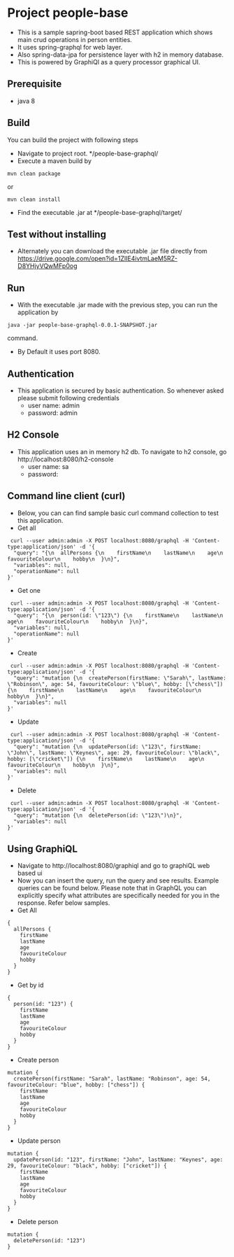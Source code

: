 # Project people-base
- This is a sample sapring-boot based REST application which shows main crud operations in person entities. 
- It uses spring-graphql for web layer.
- Also spring-data-jpa for persistence layer with h2 in memory database.
- This is powered by GraphiQl as a query processor graphical UI.

## Prerequisite
- java 8

## Build
You can build the project with following steps
- Navigate to project root. */people-base-graphql/
- Execute a maven build by 
```shell
mvn clean package
```
or 
```shell
mvn clean install
```
- Find the executable .jar at */people-base-graphql/target/

## Test without installing
- Alternately you can download the executable .jar file directly from https://drive.google.com/open?id=1ZlIE4ivtmLaeM5RZ-D8YHjyVQwMFp0og

## Run
- With the executable .jar made with the previous step, you can run the application by 
```shell
java -jar people-base-graphql-0.0.1-SNAPSHOT.jar
```
command.
- By Default it uses port 8080.

## Authentication 
- This application is secured by basic authentication. So whenever asked please submit following credentials
    - user name: admin
    - password: admin

## H2 Console
- This application uses an in memory h2 db. To navigate to h2 console, go http://localhost:8080/h2-console
    - user name: sa
    - password:

## Command line client (curl)
- Below, you can can find sample basic curl command collection to test this application. 
- Get all
```shell
 curl --user admin:admin -X POST localhost:8080/graphql -H 'Content-type:application/json' -d '{
  "query": "{\n  allPersons {\n    firstName\n    lastName\n    age\n    favouriteColour\n    hobby\n  }\n}",
  "variables": null,
  "operationName": null
}'
```
- Get one
```shell
 curl --user admin:admin -X POST localhost:8080/graphql -H 'Content-type:application/json' -d '{
  "query": "{\n  person(id: \"123\") {\n    firstName\n    lastName\n    age\n    favouriteColour\n    hobby\n  }\n}",
  "variables": null,
  "operationName": null
}'
```
- Create
```shell
 curl --user admin:admin -X POST localhost:8080/graphql -H 'Content-type:application/json' -d '{
  "query": "mutation {\n  createPerson(firstName: \"Sarah\", lastName: \"Robinson\", age: 54, favouriteColour: \"blue\", hobby: [\"chess\"]) {\n    firstName\n    lastName\n    age\n    favouriteColour\n    hobby\n  }\n}",
  "variables": null
}'
```
- Update
```shell
 curl --user admin:admin -X POST localhost:8080/graphql -H 'Content-type:application/json' -d '{
  "query": "mutation {\n  updatePerson(id: \"123\", firstName: \"John\", lastName: \"Keynes\", age: 29, favouriteColour: \"black\", hobby: [\"cricket\"]) {\n    firstName\n    lastName\n    age\n    favouriteColour\n    hobby\n  }\n}",
  "variables": null
}'
```
- Delete
```shell
 curl --user admin:admin -X POST localhost:8080/graphql -H 'Content-type:application/json' -d '{
  "query": "mutation {\n  deletePerson(id: \"123\")\n}",
  "variables": null
}'
```

    
## Using GraphiQL
- Navigate to http://localhost:8080/graphiql and go to graphiQL web based ui
- Now you can insert the query, run the query and see results. Example queries can be found below. Please note that in GraphQL you can explicitly specify what attributes are specifically needed for you in the response. Refer below samples.
- Get All
```shell
{
  allPersons {
    firstName
    lastName
    age
    favouriteColour
    hobby
  }
}
```
- Get by id
```shell
{
  person(id: "123") {
    firstName
    lastName
    age
    favouriteColour
    hobby
  }
}
```
- Create person
```shell
mutation {
  createPerson(firstName: "Sarah", lastName: "Robinson", age: 54, favouriteColour: "blue", hobby: ["chess"]) {
    firstName
    lastName
    age
    favouriteColour
    hobby
  }
}
```
- Update person
```shell
mutation {
  updatePerson(id: "123", firstName: "John", lastName: "Keynes", age: 29, favouriteColour: "black", hobby: ["cricket"]) {
    firstName
    lastName
    age
    favouriteColour
    hobby
  }
}
```
- Delete person
```shell
mutation {
  deletePerson(id: "123")
}
```

